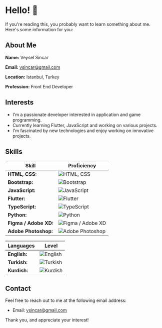 # Hello! 👋

If you're reading this, you probably want to learn something about me. Here's some information for you:

## About Me
**Name:** Veysel Sincar

**Email:** vsincar@gmail.com

**Location:** Istanbul, Turkey

**Profession:** Front End Developer

## Interests
- I'm a passionate developer interested in application and game programming.
- Currently learning Flutter, JavaScript and working on various projects.
- I'm fascinated by new technologies and enjoy working on innovative projects.

## Skills

| Skill                          | Proficiency                                                                                         |
|--------------------------------|-----------------------------------------------------------------------------------------------------|
| **HTML, CSS:**                 | ![HTML, CSS](https://img.shields.io/badge/HTML,%20CSS-90%25-brightgreen)                           |
| **Bootstrap:**                 | ![Bootstrap](https://img.shields.io/badge/Bootstrap-80%25-yellow)                                  |
| **JavaScript:**                | ![JavaScript](https://img.shields.io/badge/JavaScript-65%25-orange)                               |
| **Flutter:**                   | ![Flutter](https://img.shields.io/badge/Flutter-50%25-red)                                         |
| **TypeScript:**                | ![TypeScript](https://img.shields.io/badge/TypeScript-40%25-red)                                   |
| **Python:**                    | ![Python](https://img.shields.io/badge/Python-40%25-red)                                           |
| **Figma / Adobe XD:**          | ![Figma / Adobe XD](https://img.shields.io/badge/Figma%20/%20Adobe%20XD-80%25-yellow)              |
| **Adobe Photoshop:**           | ![Adobe Photoshop](https://img.shields.io/badge/Adobe%20Photoshop-75%25-yellowgreen)              |


| Languages                      | Level                                                                                           |
|--------------------------------|-----------------------------------------------------------------------------------------------------|
| **English:**                   | ![English](https://img.shields.io/badge/English-B1-yellow)                                        |
| **Turkish:**                   | ![Turkish](https://img.shields.io/badge/Turkish-C1-brightgreen)                                   |
| **Kurdish:**                   | ![Kurdish](https://img.shields.io/badge/Kurdish-B1-yellow)                                        |

## Contact
Feel free to reach out to me at the following email address:
- Email: vsincar@gmail.com

Thank you, and appreciate your interest!
